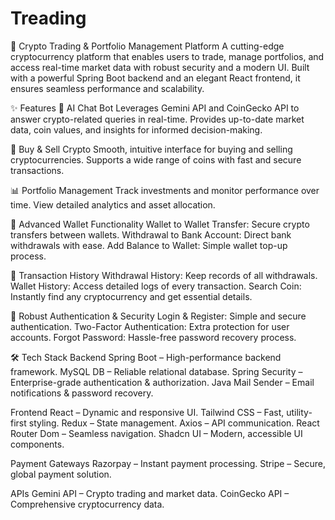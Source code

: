 # Treading
🚀 Crypto Trading & Portfolio Management Platform
A cutting-edge cryptocurrency platform that enables users to trade, manage portfolios, and access real-time market data with robust security and a modern UI. Built with a powerful Spring Boot backend and an elegant React frontend, it ensures seamless performance and scalability.

✨ Features
🤖 AI Chat Bot
Leverages Gemini API and CoinGecko API to answer crypto-related queries in real-time.
Provides up-to-date market data, coin values, and insights for informed decision-making.

💱 Buy & Sell Crypto
Smooth, intuitive interface for buying and selling cryptocurrencies.
Supports a wide range of coins with fast and secure transactions.

📊 Portfolio Management
Track investments and monitor performance over time.
View detailed analytics and asset allocation.

💼 Advanced Wallet Functionality
Wallet to Wallet Transfer: Secure crypto transfers between wallets.
Withdrawal to Bank Account: Direct bank withdrawals with ease.
Add Balance to Wallet: Simple wallet top-up process.

📜 Transaction History
Withdrawal History: Keep records of all withdrawals.
Wallet History: Access detailed logs of every transaction.
Search Coin: Instantly find any cryptocurrency and get essential details.

🔐 Robust Authentication & Security
Login & Register: Simple and secure authentication.
Two-Factor Authentication: Extra protection for user accounts.
Forgot Password: Hassle-free password recovery process.

🛠 Tech Stack
Backend
Spring Boot – High-performance backend framework.
MySQL DB – Reliable relational database.
Spring Security – Enterprise-grade authentication & authorization.
Java Mail Sender – Email notifications & password recovery.

Frontend
React – Dynamic and responsive UI.
Tailwind CSS – Fast, utility-first styling.
Redux – State management.
Axios – API communication.
React Router Dom – Seamless navigation.
Shadcn UI – Modern, accessible UI components.

Payment Gateways
Razorpay – Instant payment processing.
Stripe – Secure, global payment solution.

APIs
Gemini API – Crypto trading and market data.
CoinGecko API – Comprehensive cryptocurrency data.
